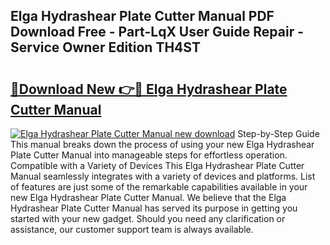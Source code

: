 ## Elga Hydrashear Plate Cutter Manual PDF Download Free - Part-LqX User Guide Repair - Service Owner Edition TH4ST

# <h2><a href="http://bc70768.oget.top/?id=Elga+Hydrashear+Plate+Cutter+Manual">🔗Download New 👉🔴 Elga Hydrashear Plate Cutter Manual</a></h2>

[![Elga Hydrashear Plate Cutter Manual new download](https://i.imgur.com/5g1atiW.png)](http://bc70768.oget.top/?id=Elga+Hydrashear+Plate+Cutter+Manual)
Step-by-Step Guide This manual breaks down the process of using your new Elga Hydrashear Plate Cutter Manual into manageable steps for effortless operation. Compatible with a Variety of Devices This Elga Hydrashear Plate Cutter Manual seamlessly integrates with a variety of devices and platforms. List of features are just some of the remarkable capabilities available in your new Elga Hydrashear Plate Cutter Manual. We believe that the Elga Hydrashear Plate Cutter Manual has served its purpose in getting you started with your new gadget. Should you need any clarification or assistance, our customer support team is always available.
